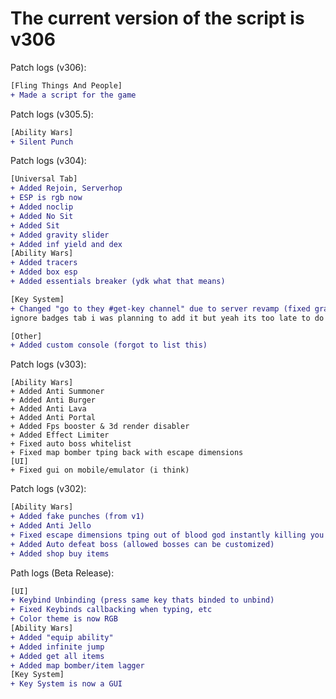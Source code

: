 # The current version of the script is v306
Patch logs (v306):  
```diff
[Fling Things And People]
+ Made a script for the game
```

Patch logs (v305.5):  
```diff
[Ability Wars]
+ Silent Punch
```


Patch logs (v304):  
```diff
[Universal Tab]
+ Added Rejoin, Serverhop
+ ESP is rgb now
+ Added noclip
+ Added No Sit
+ Added Sit
+ Added gravity slider
+ Added inf yield and dex
[Ability Wars]
+ Added tracers
+ Added box esp
+ Added essentials breaker (ydk what that means)

[Key System]
+ Changed "go to they #get-key channel" due to server revamp (fixed grammar too)
ignore badges tab i was planning to add it but yeah its too late to do it today

[Other]
+ Added custom console (forgot to list this)
```

Patch logs (v303):
```
[Ability Wars]
+ Added Anti Summoner
+ Added Anti Burger
+ Added Anti Lava
+ Added Anti Portal
+ Added Fps booster & 3d render disabler
+ Added Effect Limiter
+ Fixed auto boss whitelist
+ Fixed map bomber tping back with escape dimensions
[UI]
+ Fixed gui on mobile/emulator (i think)
```

Patch logs (v302):  
```diff
[Ability Wars]
+ Added fake punches (from v1)
+ Added Anti Jello
+ Fixed escape dimensions tping out of blood god instantly killing you
+ Added Auto defeat boss (allowed bosses can be customized)
+ Added shop buy items
```

Path logs (Beta Release):
```diff
[UI]
+ Keybind Unbinding (press same key thats binded to unbind)
+ Fixed Keybinds callbacking when typing, etc
+ Color theme is now RGB
[Ability Wars]
+ Added "equip ability"
+ Added infinite jump
+ Added get all items
+ Added map bomber/item lagger
[Key System]
+ Key System is now a GUI
```
